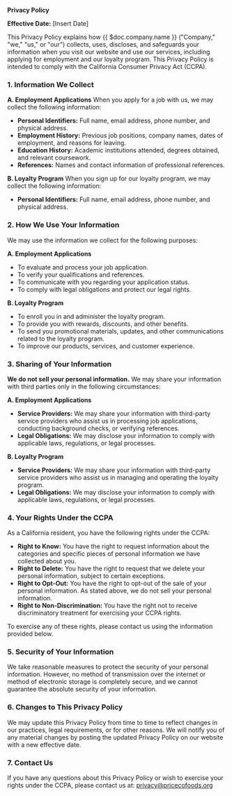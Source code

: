 **Privacy Policy**

**Effective Date:** [Insert Date]

This Privacy Policy explains how {{ $doc.company.name }} ("Company," "we," "us," or "our") collects, uses, discloses, and safeguards your information when you visit our website and use our services, including applying for employment and our loyalty program. This Privacy Policy is intended to comply with the California Consumer Privacy Act (CCPA).

### 1. Information We Collect

**A. Employment Applications**
When you apply for a job with us, we may collect the following information:

-   **Personal Identifiers:** Full name, email address, phone number, and physical address.
-   **Employment History:** Previous job positions, company names, dates of employment, and reasons for leaving.
-   **Education History:** Academic institutions attended, degrees obtained, and relevant coursework.
-   **References:** Names and contact information of professional references.

**B. Loyalty Program**
When you sign up for our loyalty program, we may collect the following information:

-   **Personal Identifiers:** Full name, email address, phone number, and physical address.

### 2. How We Use Your Information

We may use the information we collect for the following purposes:

**A. Employment Applications**

-   To evaluate and process your job application.
-   To verify your qualifications and references.
-   To communicate with you regarding your application status.
-   To comply with legal obligations and protect our legal rights.

**B. Loyalty Program**

-   To enroll you in and administer the loyalty program.
-   To provide you with rewards, discounts, and other benefits.
-   To send you promotional materials, updates, and other communications related to the loyalty program.
-   To improve our products, services, and customer experience.

### 3. Sharing of Your Information

**We do not sell your personal information.** We may share your information with third parties only in the following circumstances:

**A. Employment Applications**

-   **Service Providers:** We may share your information with third-party service providers who assist us in processing job applications, conducting background checks, or verifying references.
-   **Legal Obligations:** We may disclose your information to comply with applicable laws, regulations, or legal processes.

**B. Loyalty Program**

-   **Service Providers:** We may share your information with third-party service providers who assist us in managing and operating the loyalty program.
-   **Legal Obligations:** We may disclose your information to comply with applicable laws, regulations, or legal processes.

### 4. Your Rights Under the CCPA

As a California resident, you have the following rights under the CCPA:

-   **Right to Know:** You have the right to request information about the categories and specific pieces of personal information we have collected about you.
-   **Right to Delete:** You have the right to request that we delete your personal information, subject to certain exceptions.
-   **Right to Opt-Out:** You have the right to opt-out of the sale of your personal information. As stated above, we do not sell your personal information.
-   **Right to Non-Discrimination:** You have the right not to receive discriminatory treatment for exercising your CCPA rights.

To exercise any of these rights, please contact us using the information provided below.

### 5. Security of Your Information

We take reasonable measures to protect the security of your personal information. However, no method of transmission over the internet or method of electronic storage is completely secure, and we cannot guarantee the absolute security of your information.

### 6. Changes to This Privacy Policy

We may update this Privacy Policy from time to time to reflect changes in our practices, legal requirements, or for other reasons. We will notify you of any material changes by posting the updated Privacy Policy on our website with a new effective date.

### 7. Contact Us

If you have any questions about this Privacy Policy or wish to exercise your rights under the CCPA, please contact us at: privacy@pricecofoods.org
